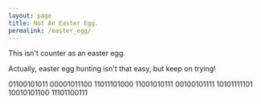```yaml
---
layout: page
title: Not An Easter Egg.
permalink: /easter_egg/
---
```

This isn't counter as an easter egg.

Actually, easter egg hunting isn't that easy, but keep on trying!

01100101011
00001011100
11011101000
11001010111
00100101111
10101111101
10010101100
11101100111
